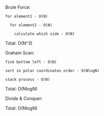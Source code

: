 Brute Force:

    for element1 - O(N)
  
      for element2 - O(N)
    
        calculate which side - O(N)
      
  Total: O(N^3)
  
Graham Scan:

    find bottom left - O(N)
  
    sort in polar coordinates order - O(NlogN)
  
    stack process - O(N)
  
  Total: O(NlogN)
  
Divide & Conquer:
   
  Total: O(NlogN)
